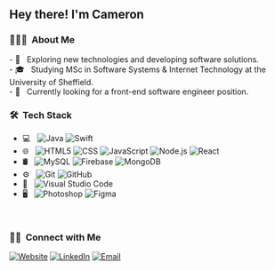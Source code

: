 <h2> Hey there! I'm Cameron</h2>

<h3> 👨🏻‍💻 &nbsp;About Me </h3>
- 🤔 &nbsp; Exploring new technologies and developing software solutions.<br/>
- 🎓 &nbsp; Studying MSc in Software Systems & Internet Technology at the University of Sheffield.<br/>
- 💼 &nbsp; Currently looking for a front-end software engineer position.<br/>

<h3> 🛠 &nbsp;Tech Stack</h3>

- 💻 &nbsp;
  ![Java](https://img.shields.io/badge/-Java-333333?style=flat&logo=Java&logoColor=007396)
  ![Swift](https://img.shields.io/badge/-Swift-333333?style=flat&logo=swift)
- 🌐 &nbsp;
  ![HTML5](https://img.shields.io/badge/-HTML5-333333?style=flat&logo=HTML5)
  ![CSS](https://img.shields.io/badge/-CSS-333333?style=flat&logo=CSS3&logoColor=1572B6)
  ![JavaScript](https://img.shields.io/badge/-JavaScript-333333?style=flat&logo=javascript)
  ![Node.js](https://img.shields.io/badge/-Node.js-333333?style=flat&logo=node.js)
  ![React](https://img.shields.io/badge/-React-333333?style=flat&logo=react)
- 🛢 &nbsp;
  ![MySQL](https://img.shields.io/badge/-MySQL-333333?style=flat&logo=mysql)
  ![Firebase](https://img.shields.io/badge/-Firebase-333333?style=flat&logo=firebase)
  ![MongoDB](https://img.shields.io/badge/-MongoDB-333333?style=flat&logo=mongodb)
- ⚙️ &nbsp;
  ![Git](https://img.shields.io/badge/-Git-333333?style=flat&logo=git)
  ![GitHub](https://img.shields.io/badge/-GitHub-333333?style=flat&logo=github)
- 🔧 &nbsp;
  ![Visual Studio Code](https://img.shields.io/badge/-Visual%20Studio%20Code-333333?style=flat&logo=visual-studio-code&logoColor=007ACC)
- 🖥 &nbsp;
  ![Photoshop](https://img.shields.io/badge/-Photoshop-333333?style=flat&logo=adobe-photoshop)
  ![Figma](https://img.shields.io/badge/-Figma-333333?style=flat&logo=figma)

<br/>

<h3> 🤝🏻 &nbsp;Connect with Me </h3>

<p>
  <a href="https://www.cdcrawford.com/"><img alt="Website" src="https://img.shields.io/badge/Website-www.cdcrawford.com-blue?style=flat-square&logo=google-chrome"></a>
  <a href="https://www.linkedin.com/in/camerondcrawford"><img alt="LinkedIn" src="https://img.shields.io/badge/LinkedIn-Cameron Crawford-blue?style=flat-square&logo=linkedin"></a>
  <a href="mailto:personal@cdcrawford.com"><img alt="Email" src="https://img.shields.io/badge/Email-personal@cdcrawford.com-blue?style=flat-square&logo=gmail"></a>
</p>

